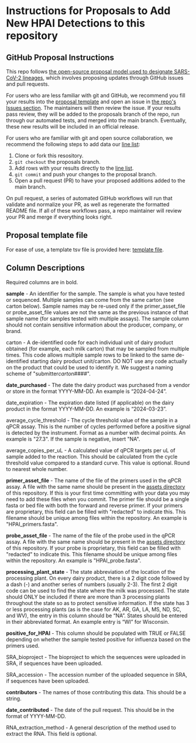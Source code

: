 # Instructions for Proposals to Add New HPAI Detections to this repository

## GitHub Proposal Instructions

This repo follows [the open-source proposal model used to designate SARS-CoV-2 lineages](https://github.com/cov-lineages/pango-designation), which involves proposing updates through GitHub issues and pull requests.

For users who are less familiar with git and GitHub, we recommend you fill your results into the [proposal template](../assets/proposal_template.tsv) and open an issue in [the repo's Issues section](https://github.com/dholab/dairy-hpai-monitoring/issues). The maintainers will then review the issue. If your results pass review, they will be added to the proposals branch of the repo, run through our automated tests, and merged into the main branch. Eventually, these new results will be included in an official release.

For users who are familiar with git and open source collaboration, we recommend the following steps to add data our [line list](../DETECTION_RESULTS.tsv):

1. Clone or fork this resository.
2. `git checkout` the proposals branch.
3. Add rows with your results directly to the [line list](../DETECTION_RESULTS.tsv).
4. `git commit` and push your changes to the proposal branch.
5. Open a pull request (PR) to have your proposed additions added to the main branch.

On pull request, a series of automated GitHub workflows will run that validate and normalize your PR, as well as regenerate the formatted README file. If all of these workflows pass, a repo maintainer will review your PR and merge if everything looks right.

## Proposal template file

For ease of use, a template tsv file is provided here: [template file](../assets/proposal_template.tsv).

## Column Descriptions

Required columns are in bold.

**sample** - An identifier for the sample. The sample is what you have tested or sequenced. Multiple samples can come from the same carton (see carton below). Sample names may be re-used only if the primer_asset_file or probe_asset_file values are not the same as the previous instance of that sample name (for samples tested with multiple assays). The sample column should not contain sensitive information about the producer, company, or brand.

carton - A de-identified code for each individual unit of dairy product obtained (for example, each milk carton) that may be sampled from multiple times. This code allows multiple sample rows to be linked to the same de-identified starting dairy product unit/carton. DO NOT use any code actually on the product that could be used to identify it. We suggest a naming scheme of "submitter*carton*####".

**date_purchased** - The date the dairy product was purchased from a vendor or store in the format YYYY-MM-DD. An example is “2024-04-24”.

date_expiration - The expiration date listed (if applicable) on the dairy product in the format YYYY-MM-DD. An example is “2024-03-23”.

average_cycle_threshold - The cycle threshold value of the sample in a qPCR assay. This is the number of cycles performed before a positive signal is detected by the instrument. Format as a number with decimal points. An example is "27.3". If the sample is negative, insert "NA".

average_copies_per_uL - A calculated value of qPCR targets per uL of sample added to the reaction. This should be calculated from the cycle threshold value compared to a standard curve. This value is optional. Round to nearest whole number.

**primer_asset_file** - The name of the file of the primers used in the qPCR assay. A file with the same name should be present in the [assets directory](../assets) of this repository. If this is your first time committing with your data you may need to add these files when you commit. The primer file should be a single fasta or bed file with both the forward and reverse primer. If your primers are proprietary, this field can be filled with "redacted" to indicate this. This filename should be unique among files within the repository. An example is "HPAI_primers.fasta".

**probe_asset_file** - The name of the file of the probe used in the qPCR assay. A file with the same name should be present in the [assets directory](../assets) of this repository. If your probe is proprietary, this field can be filled with "redacted" to indicate this. This filename should be unique among files within the repository. An example is "HPAI_probe.fasta".

**processing_plant_state** - The state abbreviation of the location of the processing plant. On every dairy product, there is a 2 digit code followed by a dash (-) and another series of numbers (usually 2-3). The first 2 digit code can be used to find the state where the milk was processed. The state should ONLY be included if there are more than 3 processing plants throughout the state so as to protect sensitive information. If the state has 3 or less processing plants (as is the case for AK, AR, GA, LA, MS, ND, SC, and WV), the entry in this column should be “NA”. States should be entered in their abbreviated format. An example entry is “WI” for Wisconsin.

**positive_for_HPAI** - This column should be populated with TRUE or FALSE depending on whether the sample tested positive for influenza based on the primers used.

SRA_bioproject - The bioproject to which the sequences were uploaded in SRA, if sequences have been uploaded.

SRA_accession - The accession number of the uploaded sequence in SRA, if sequences have been uploaded.

**contributors** - The names of those contributing this data. This should be a string.

**date_contributed** - The date of the pull request. This should be in the format of YYYY-MM-DD.

RNA_extraction_method - A general description of the method used to extract the RNA. This field is optional.
